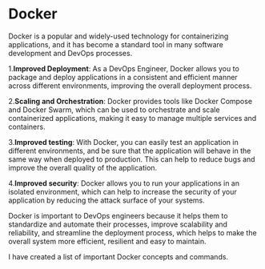 # Docker
Docker is a popular and widely-used technology for containerizing applications, and it has become a standard tool in many software development and DevOps processes.

1.**Improved Deployment**: As a DevOps Engineer, Docker allows you to package and deploy applications in a consistent and efficient manner across different environments, improving the overall deployment process.
  
2.**Scaling and Orchestration**: Docker provides tools like Docker Compose and Docker Swarm, which can be used to orchestrate and scale containerized applications, making it easy to manage multiple services and containers.
  
3.**Improved testing**: With Docker, you can easily test an application in different environments, and be sure that the application will behave in the same way when deployed to production. This can help to reduce bugs and improve the overall quality of the application.
  
4.**Improved security**: Docker allows you to run your applications in an isolated environment, which can help to increase the security of your application by reducing the attack surface of your systems.
  
Docker is important to DevOps engineers because it helps them to standardize and automate their processes, improve scalability and reliability, and streamline the deployment process, which helps to make the overall system more efficient, resilient and easy to maintain.

I have created a list of important Docker concepts and commands.

